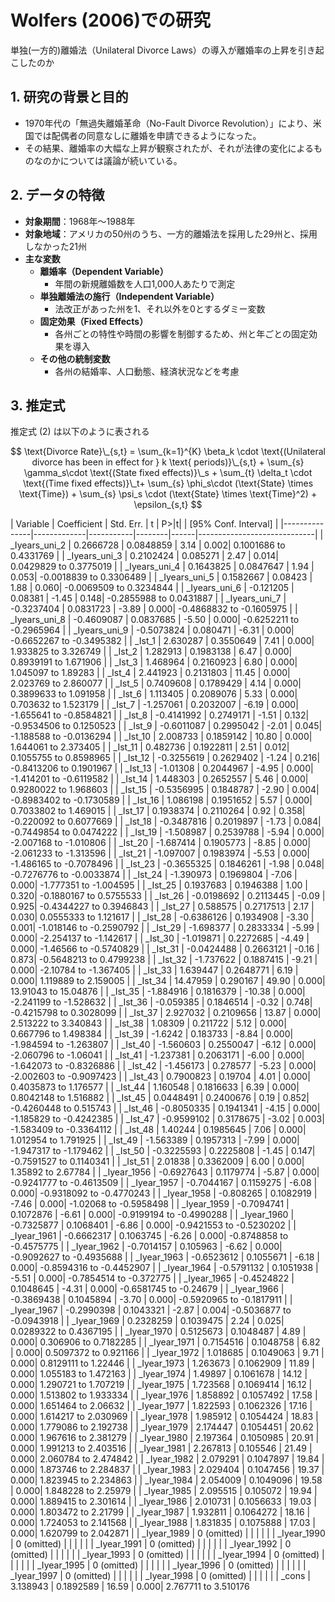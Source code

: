
# Wolfers (2006)での研究
単独(一方的)離婚法（Unilateral Divorce Laws）の導入が離婚率の上昇を引き起こしたのか

## 1. 研究の背景と目的
- 1970年代の「無過失離婚革命（No-Fault Divorce Revolution）」により、米国では配偶者の同意なしに離婚を申請できるようになった。
- その結果、離婚率の大幅な上昇が観察されたが、それが法律の変化によるものなのかについては議論が続いている。

## 2. データの特徴
- **対象期間**：1968年～1988年
- **対象地域**：アメリカの50州のうち、一方的離婚法を採用した29州と、採用しなかった21州
- **主な変数**
  - **離婚率（Dependent Variable）**  
    - 年間の新規離婚数を人口1,000人あたりで測定
  - **単独離婚法の施行（Independent Variable）**  
    - 法改正があった州を1、それ以外を0とするダミー変数
  - **固定効果（Fixed Effects）**  
    - 各州ごとの特性や時間の影響を制御するため、州と年ごとの固定効果を導入
  - **その他の統制変数**  
    - 各州の結婚率、人口動態、経済状況などを考慮

## 3. 推定式

推定式 (2) は以下のように表される


$$
\text{Divorce Rate}\_{s,t} = \sum_{k=1}^{K} \beta_k \cdot \text{(Unilateral divorce has been in effect for } k \text{ periods)}\_{s,t} + \sum_{s} \gamma_s\cdot \text{(State fixed effects)}\_s + \sum_{t} \delta_t \cdot \text{(Time fixed effects)}\_t+ \sum_{s} \phi_s\cdot (\text{State} \times \text{Time}) + \sum_{s} \psi_s \cdot (\text{State} \times \text{Time}^2) + \epsilon_{s,t}
$$

| Variable       | Coefficient | Std. Err. | t      | P>|t| | [95% Conf. Interval]       |
|---------------|-------------|-----------|--------|------|-----------------------------|
| _Iyears_uni_2 | 0.2666728   | 0.0848859 | 3.14   | 0.002| 0.1001686 to 0.4331769     |
| _Iyears_uni_3 | 0.2102424   | 0.085271  | 2.47   | 0.014| 0.0429829 to 0.3775019     |
| _Iyears_uni_4 | 0.1643825   | 0.0847647 | 1.94   | 0.053| -0.0018839 to 0.3306489    |
| _Iyears_uni_5 | 0.1582667   | 0.08423   | 1.88   | 0.060| -0.0069509 to 0.3234844    |
| _Iyears_uni_6 | -0.121205   | 0.08381   | -1.45  | 0.148| -0.2855988 to 0.0431887    |
| _Iyears_uni_7 | -0.3237404  | 0.0831723 | -3.89  | 0.000| -0.4868832 to -0.1605975   |
| _Iyears_uni_8 | -0.4609087  | 0.0837685 | -5.50  | 0.000| -0.6252211 to -0.2965964   |
| _Iyears_uni_9 | -0.5073824  | 0.080471  | -6.31  | 0.000| -0.6652267 to -0.3495382   |
| _Ist_1       | 2.630287    | 0.3550649 | 7.41   | 0.000| 1.933825 to 3.326749       |
| _Ist_2       | 1.282913    | 0.1983138 | 6.47   | 0.000| 0.8939191 to 1.671906      |
| _Ist_3       | 1.468964    | 0.2160923 | 6.80   | 0.000| 1.045097 to 1.89283        |
| _Ist_4       | 2.441923    | 0.2131803 | 11.45  | 0.000| 2.023769 to 2.860077       |
| _Ist_5       | 0.7409608   | 0.1789429 | 4.14   | 0.000| 0.3899633 to 1.091958      |
| _Ist_6       | 1.113405    | 0.2089076 | 5.33   | 0.000| 0.703632 to 1.523179       |
| _Ist_7       | -1.257061   | 0.2032007 | -6.19  | 0.000| -1.655641 to -0.8584821    |
| _Ist_8       | -0.4141992  | 0.2749171 | -1.51  | 0.132| -0.9534506 to 0.1250523    |
| _Ist_9       | -0.6011087  | 0.2995042 | -2.01  | 0.045| -1.188588 to -0.0136294    |
| _Ist_10      | 2.008733    | 0.1859142 | 10.80  | 0.000| 1.644061 to 2.373405       |
| _Ist_11      | 0.482736    | 0.1922811 | 2.51   | 0.012| 0.1055755 to 0.8598965     |
| _Ist_12      | -0.3255619  | 0.2629402 | -1.24  | 0.216| -0.8413206 to 0.1901967    |
| _Ist_13      | -1.01308    | 0.2044967 | -4.95  | 0.000| -1.414201 to -0.6119582    |
| _Ist_14      | 1.448303    | 0.2652557 | 5.46   | 0.000| 0.9280022 to 1.968603      |
| _Ist_15      | -0.5356995  | 0.1848787 | -2.90  | 0.004| -0.8983402 to -0.1730589   |
| _Ist_16      | 1.086198    | 0.1951652 | 5.57   | 0.000| 0.7033802 to 1.469015      |
| _Ist_17      | 0.1938374   | 0.2110264 | 0.92   | 0.358| -0.220092 to 0.6077669     |
| _Ist_18      | -0.3487816  | 0.2019897 | -1.73  | 0.084| -0.7449854 to 0.0474222    |
| _Ist_19      | -1.508987   | 0.2539788 | -5.94  | 0.000| -2.007168 to -1.010806     |
| _Ist_20      | -1.687414   | 0.1905773 | -8.85  | 0.000| -2.061233 to -1.313596     |
| _Ist_21      | -1.097007   | 0.1983974 | -5.53  | 0.000| -1.486165 to -0.7078496    |
| _Ist_23      | -0.3655325  | 0.1846261 | -1.98  | 0.048| -0.7276776 to -0.0033874   |
| _Ist_24      | -1.390973   | 0.1969804 | -7.06  | 0.000| -1.777351 to -1.004595     |
| _Ist_25      | 0.1937683   | 0.1946388 | 1.00   | 0.320| -0.1880167 to 0.5755533    |
| _Ist_26      | -0.0198692  | 0.2113445 | -0.09  | 0.925| -0.4344227 to 0.3946843    |
| _Ist_27      | 0.588575    | 0.2717513 | 2.17   | 0.030| 0.0555333 to 1.121617      |
| _Ist_28      | -0.6386126  | 0.1934908 | -3.30  | 0.001| -1.018146 to -0.2590792    |
| _Ist_29      | -1.698377   | 0.2833334 | -5.99  | 0.000| -2.254137 to -1.142617     |
| _Ist_30      | -1.019871   | 0.2272685 | -4.49  | 0.000| -1.46566 to -0.5740829     |
| _Ist_31      | -0.0424488  | 0.2663121 | -0.16  | 0.873| -0.5648213 to 0.4799238    |
| _Ist_32      | -1.737622   | 0.1887415 | -9.21  | 0.000| -2.10784 to -1.367405      |
| _Ist_33      | 1.639447    | 0.2648771 | 6.19   | 0.000| 1.119889 to 2.159005       |
| _Ist_34      | 14.47959    | 0.290167  | 49.90  | 0.000| 13.91043 to 15.04876       |
| _Ist_35      | -1.884916   | 0.1816379 | -10.38 | 0.000| -2.241199 to -1.528632     |
| _Ist_36      | -0.059385   | 0.1846514 | -0.32  | 0.748| -0.4215798 to 0.3028099    |
| _Ist_37      | 2.927032    | 0.2109656 | 13.87  | 0.000| 2.513222 to 3.340843       |
| _Ist_38      | 1.08309     | 0.211722  | 5.12   | 0.000| 0.667796 to 1.498384       |
| _Ist_39      | -1.6242     | 0.183733  | -8.84  | 0.000| -1.984594 to -1.263807     |
| _Ist_40      | -1.560603   | 0.2550047 | -6.12  | 0.000| -2.060796 to -1.06041      |
| _Ist_41      | -1.237381   | 0.2063171 | -6.00  | 0.000| -1.642073 to -0.8326886    |
| _Ist_42      | -1.456173   | 0.278577  | -5.23  | 0.000| -2.002603 to -0.9097423    |
| _Ist_43      | 0.7900823   | 0.19704   | 4.01   | 0.000| 0.4035873 to 1.176577      |
| _Ist_44      | 1.160548    | 0.1816633 | 6.39   | 0.000| 0.8042148 to 1.516882      |
| _Ist_45      | 0.0448491   | 0.2400676 | 0.19   | 0.852| -0.4260448 to 0.515743     |
| _Ist_46      | -0.8050335  | 0.1941341 | -4.15  | 0.000| -1.185829 to -0.4242385    |
| _Ist_47      | -0.9599102  | 0.3178675 | -3.02  | 0.003| -1.583409 to -0.3364112    |
| _Ist_48      | 1.40244     | 0.1985645 | 7.06   | 0.000| 1.012954 to 1.791925       |
| _Ist_49      | -1.563389   | 0.1957313 | -7.99  | 0.000| -1.947317 to -1.179462     |
| _Ist_50      | -0.3225593  | 0.2225808 | -1.45  | 0.147| -0.7591527 to 0.1140341    |
| _Ist_51      | 2.01838     | 0.3362009 | 6.00   | 0.000| 1.35892 to 2.67784         |
| _Iyear_1956  | -0.6927643  | 0.1179774 | -5.87  | 0.000| -0.9241777 to -0.4613509   |
| _Iyear_1957  | -0.7044167  | 0.1159275 | -6.08  | 0.000| -0.9318092 to -0.4770243   |
| _Iyear_1958  | -0.808265   | 0.1082919 | -7.46  | 0.000| -1.02068 to -0.5958498     |
| _Iyear_1959  | -0.7094741  | 0.1072876 | -6.61  | 0.000| -0.9199194 to -0.4990288   |
| _Iyear_1960  | -0.7325877  | 0.1068401 | -6.86  | 0.000| -0.9421553 to -0.5230202   |
| _Iyear_1961  | -0.6662317  | 0.1063745 | -6.26  | 0.000| -0.8748858 to -0.4575775   |
| _Iyear_1962  | -0.7014157  | 0.105963  | -6.62  | 0.000| -0.9092627 to -0.4935688   |
| _Iyear_1963  | -0.6523612  | 0.1055671 | -6.18  | 0.000| -0.8594316 to -0.4452907   |
| _Iyear_1964  | -0.5791132  | 0.1051938 | -5.51  | 0.000| -0.7854514 to -0.372775    |
| _Iyear_1965  | -0.4524822  | 0.1048645 | -4.31  | 0.000| -0.6581745 to -0.24679     |
| _Iyear_1966  | -0.3869438  | 0.1045894 | -3.70  | 0.000| -0.5920965 to -0.1817911   |
| _Iyear_1967  | -0.2990398  | 0.1043321 | -2.87  | 0.004| -0.5036877 to -0.0943918  |
| _Iyear_1969  | 0.2328259   | 0.1039475 | 2.24   | 0.025| 0.0289322 to 0.4367195    |
| _Iyear_1970  | 0.5125673   | 0.1048487 | 4.89   | 0.000| 0.306906 to 0.7182285     |
| _Iyear_1971  | 0.7154516   | 0.1048758 | 6.82   | 0.000| 0.5097372 to 0.921166     |
| _Iyear_1972  | 1.018685    | 0.1049063 | 9.71   | 0.000| 0.8129111 to 1.22446      |
| _Iyear_1973  | 1.263673    | 0.1062909 | 11.89  | 0.000| 1.055183 to 1.472163      |
| _Iyear_1974  | 1.49897     | 0.1061678 | 14.12  | 0.000| 1.290721 to 1.707219      |
| _Iyear_1975  | 1.723568    | 0.1069414 | 16.12  | 0.000| 1.513802 to 1.933334      |
| _Iyear_1976  | 1.858892    | 0.1057492 | 17.58  | 0.000| 1.651464 to 2.06632       |
| _Iyear_1977  | 1.822593    | 0.1062326 | 17.16  | 0.000| 1.614217 to 2.030969      |
| _Iyear_1978  | 1.985912    | 0.1054424 | 18.83  | 0.000| 1.779086 to 2.192738      |
| _Iyear_1979  | 2.174447    | 0.1054451 | 20.62  | 0.000| 1.967616 to 2.381279      |
| _Iyear_1980  | 2.197364    | 0.1050985 | 20.91  | 0.000| 1.991213 to 2.403516      |
| _Iyear_1981  | 2.267813    | 0.105546  | 21.49  | 0.000| 2.060784 to 2.474842      |
| _Iyear_1982  | 2.079291    | 0.1047897 | 19.84  | 0.000| 1.873746 to 2.284837      |
| _Iyear_1983  | 2.029404    | 0.1047456 | 19.37  | 0.000| 1.823945 to 2.234863      |
| _Iyear_1984  | 2.054009    | 0.1049096 | 19.58  | 0.000| 1.848228 to 2.25979       |
| _Iyear_1985  | 2.095515    | 0.105072  | 19.94  | 0.000| 1.889415 to 2.301614      |
| _Iyear_1986  | 2.010731    | 0.1056633 | 19.03  | 0.000| 1.803472 to 2.21799       |
| _Iyear_1987  | 1.932811    | 0.1064272 | 18.16  | 0.000| 1.724053 to 2.141568      |
| _Iyear_1988  | 1.831835    | 0.1075888 | 17.03  | 0.000| 1.620799 to 2.042871      |
| _Iyear_1989  | 0 (omitted) |           |        |      |                            |
| _Iyear_1990  | 0 (omitted) |           |        |      |                            |
| _Iyear_1991  | 0 (omitted) |           |        |      |                            |
| _Iyear_1992  | 0 (omitted) |           |        |      |                            |
| _Iyear_1993  | 0 (omitted) |           |        |      |                            |
| _Iyear_1994  | 0 (omitted) |           |        |      |                            |
| _Iyear_1995  | 0 (omitted) |           |        |      |                            |
| _Iyear_1996  | 0 (omitted) |           |        |      |                            |
| _Iyear_1997  | 0 (omitted) |           |        |      |                            |
| _Iyear_1998  | 0 (omitted) |           |        |      |                            |
| _cons        | 3.138943    | 0.1892589 | 16.59  | 0.000| 2.767711 to 3.510176  

